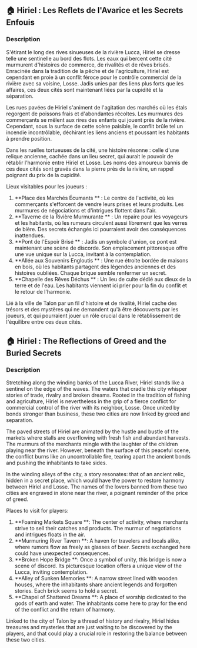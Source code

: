 ## 🏠 Hiriel : Les Reflets de l'Avarice et les Secrets Enfouis

### Description

S'étirant le long des rives sinueuses de la rivière Lucca, Hiriel se dresse telle une sentinelle au bord des flots. Les
eaux qui bercent cette cité murmurent d'histoires de commerce, de rivalités et de rêves brisés. Enracinée dans la
tradition de la pêche et de l'agriculture, Hiriel est cependant en proie à un conflit féroce pour le contrôle commercial
de la rivière avec sa voisine, Losse. Jadis unies par des liens plus forts que les affaires, ces deux cités sont
maintenant liées par la cupidité et la séparation.

Les rues pavées de Hiriel s'animent de l'agitation des marchés où les étals regorgent de poissons frais et d'abondantes
récoltes. Les murmures des commerçants se mêlent aux rires des enfants qui jouent près de la rivière. Cependant, sous la
surface de cette scène paisible, le conflit brûle tel un incendie incontrôlable, déchirant les liens anciens et poussant
les habitants à prendre position.

Dans les ruelles tortueuses de la cité, une histoire résonne : celle d'une relique ancienne, cachée dans un lieu secret,
qui aurait le pouvoir de rétablir l'harmonie entre Hiriel et Losse. Les noms des amoureux bannis de ces deux cités sont
gravés dans la pierre près de la rivière, un rappel poignant du prix de la cupidité.

Lieux visitables pour les joueurs :

1. **Place des Marchés Écumants
   ** : Le centre de l'activité, où les commerçants s'efforcent de vendre leurs prises et leurs produits. Les murmures
   de négociations et d'intrigues flottent dans l'air.
2. **Taverne de la Rivière Murmurante
   ** : Un repaire pour les voyageurs et les habitants, où les rumeurs circulent aussi librement que les verres de
   bière. Des secrets échangés ici pourraient avoir des conséquences inattendues.
3. **Pont de l'Espoir Brisé
   ** : Jadis un symbole d'union, ce pont est maintenant une scène de discorde. Son emplacement pittoresque offre une
   vue unique sur la Lucca, invitant à la contemplation.
4. **Allée aux Souvenirs Engloutis
   ** : Une rue étroite bordée de maisons en bois, où les habitants partagent des légendes anciennes et des histoires
   oubliées. Chaque brique semble renfermer un secret.
5. **Chapelle des Rêves Déchus
   ** : Un lieu de culte dédié aux dieux de la terre et de l'eau. Les habitants viennent ici prier pour la fin du
   conflit et le retour de l'harmonie.

Lié à la ville de Talon par un fil d'histoire et de rivalité, Hiriel cache des trésors et des mystères qui ne demandent
qu'à être découverts par les joueurs, et qui pourraient jouer un rôle crucial dans le rétablissement de l'équilibre
entre ces deux cités.

## 🏠 Hiriel : The Reflections of Greed and the Buried Secrets

### Description

Stretching along the winding banks of the Lucca River, Hiriel stands like a sentinel on the edge of the waves. The
waters that cradle this city whisper stories of trade, rivalry and broken dreams. Rooted in the tradition of fishing and
agriculture, Hiriel is nevertheless in the grip of a fierce conflict for commercial control of the river with its
neighbor, Losse. Once united by bonds stronger than business, these two cities are now linked by greed and separation.

The paved streets of Hiriel are animated by the hustle and bustle of the markets where stalls are overflowing with fresh
fish and abundant harvests. The murmurs of the merchants mingle with the laughter of the children playing near the
river. However, beneath the surface of this peaceful scene, the conflict burns like an uncontrollable fire, tearing
apart the ancient bonds and pushing the inhabitants to take sides.

In the winding alleys of the city, a story resonates: that of an ancient relic, hidden in a secret place, which would
have the power to restore harmony between Hiriel and Losse. The names of the lovers banned from these two cities are
engraved in stone near the river, a poignant reminder of the price of greed.

Places to visit for players:

1. **Foaming Markets Square
   **: The center of activity, where merchants strive to sell their catches and products. The murmur of negotiations and
   intrigues floats in the air.
2. **Murmuring River Tavern
   **: A haven for travelers and locals alike, where rumors flow as freely as glasses of beer. Secrets exchanged here
   could have unexpected consequences.
3. **Broken Hope Bridge
   **: Once a symbol of unity, this bridge is now a scene of discord. Its picturesque location offers a unique view of
   the Lucca, inviting contemplation.
4. **Alley of Sunken Memories
   **: A narrow street lined with wooden houses, where the inhabitants share ancient legends and forgotten stories. Each
   brick seems to hold a secret.
5. **Chapel of Shattered Dreams
   **: A place of worship dedicated to the gods of earth and water. The inhabitants come here to pray for the end of the
   conflict and the return of harmony.

Linked to the city of Talon by a thread of history and rivalry, Hiriel hides treasures and mysteries that are just
waiting to be discovered by the players, and that could play a crucial role in restoring the balance between these two
cities.
